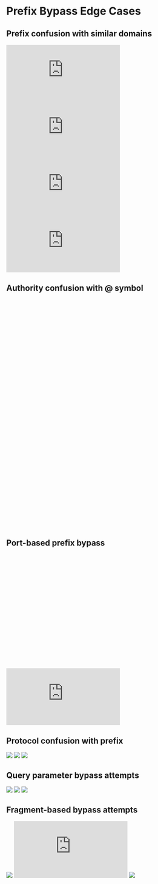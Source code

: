 # Prefix Bypass Edge Cases

## Prefix confusion with similar domains
![](https://prefix.com.evil.com/prefix/attack.js)
![](https://prefix.com-evil.com/prefix/hyphen-confuse.js)
![](https://prefixcom.evil.com/prefix/no-dot-confuse.js)
![](https://prefix_com.evil.com/prefix/underscore-confuse.js)

## Authority confusion with @ symbol
![](https://prefix.com@evil.com/prefix/authority-hijack.js)
![](https://user:pass@prefix.com@evil.com/prefix/auth-confuse.js)
![](https://prefix.com%40evil.com/prefix/encoded-at.js)
![](https://prefix.com＠evil.com/prefix/fullwidth-at.js)

## Port-based prefix bypass
![](https://prefix.com:8080@evil.com/prefix/port-confuse.js)
![](https://prefix.com:password@evil.com/prefix/port-as-password.js)
![](https://evil.com:80/prefix.com/prefix/reversed-authority.js)

## Protocol confusion with prefix
![](https://prefix.com/prefix/javascript:alert('injection'))
![](https://prefix.com/prefix/data:text/html,<script>alert(1)</script>)
![](https://prefix.com/prefix/vbscript:msgbox("xss"))

## Query parameter bypass attempts
![](https://prefix.com/prefix/?redirect=https://evil.com/attack.js)
![](https://prefix.com/prefix/safe.jpg?x=/../../../evil.com/traversal.js)
![](https://prefix.com/prefix/image.png#https://evil.com/fragment.js)

## Fragment-based bypass attempts
![](https://prefix.com/prefix/#../../evil.com/fragment-traverse.js)
![](https://prefix.com/prefix/safe.html#javascript:alert('xss'))
![](https://prefix.com/prefix/image.png#data:text/html,<script>alert(1)</script>)
